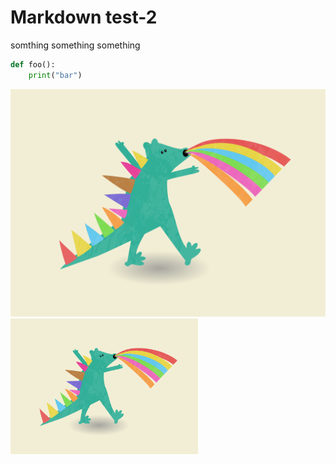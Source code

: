 # Markdown test-2
somthing something something

```python
def foo():
    print("bar")
```

![dino](/test/dino.png)
<img src="/test/dino.png" width=300>
